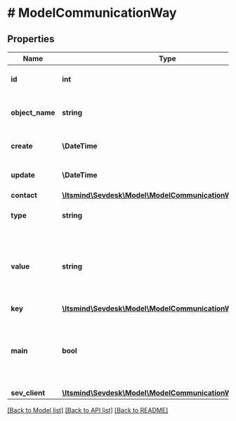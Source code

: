 # # ModelCommunicationWay

## Properties

Name | Type | Description | Notes
------------ | ------------- | ------------- | -------------
**id** | **int** | The communication way id | [optional] [readonly]
**object_name** | **string** | The communication way object name | [optional] [readonly]
**create** | **\DateTime** | Date of communication way creation | [optional] [readonly]
**update** | **\DateTime** | Date of last communication way update | [optional] [readonly]
**contact** | [**\Itsmind\Sevdesk\Model\ModelCommunicationWayContact**](ModelCommunicationWayContact.md) |  | [optional]
**type** | **string** | Type of the communication way |
**value** | **string** | The value of the communication way.&lt;br&gt;       For example the phone number, e-mail address or website. |
**key** | [**\Itsmind\Sevdesk\Model\ModelCommunicationWayKey**](ModelCommunicationWayKey.md) |  |
**main** | **bool** | Defines whether the communication way is the main communication way for the contact. | [optional]
**sev_client** | [**\Itsmind\Sevdesk\Model\ModelCommunicationWaySevClient**](ModelCommunicationWaySevClient.md) |  | [optional]

[[Back to Model list]](../../README.md#models) [[Back to API list]](../../README.md#endpoints) [[Back to README]](../../README.md)
